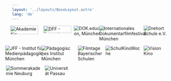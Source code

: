 ```yaml
---
layout: '../layouts/BaseLayout.astro'
lang: 'de'
---
```


<style>
.logos ul {
  list-style-type:none !important;
  display: grid;
  grid-template-columns: repeat(auto-fit, minmax(5em, 1fr));
  gap: 1em 2em;
  padding-inline-start: 0 !important;
  justify-items: center;
}
.logos li.span2 {
  grid-column: span 2;
}
</style>
<div class="logos">
<ul>
<li class="level1"><div class="li"> <img src="https://florian.geierstanger.org/_media/projekte/2017filmvermittlung/logos/logo_alpdillingen.svg?w=90&amp;h=28&amp;tok=b1cb28" class="media" title="Akademie für Lehrerfortbildung und Personalführung, Dillingen" alt="Akademie für Lehrerfortbildung und Personalführung, Dillingen" width="90" height="28" /></div>
</li>
<li class="level1"><div class="li"> <img src="https://florian.geierstanger.org/_media/projekte/2017filmvermittlung/logos/logo_deutschesfilminstitut.svg?w=90&amp;h=24&amp;tok=7857f8" class="media" title="DFF - Deutsches Filminstitut &amp; Filmmuseum, Frankfurt" alt="DFF - Deutsches Filminstitut &amp; Filmmuseum, Frankfurt" width="90" height="24" /></div>
</li>
<li class="level1"><div class="li"> <img src="https://florian.geierstanger.org/_media/projekte/2017filmvermittlung/logos/logo_dokeducation.svg" class="media" title="DOK.education, München" alt="DOK.education, München" /></div>
</li>
<li class="level1"><div class="li"> <img src="https://florian.geierstanger.org/_media/projekte/2017filmvermittlung/logos/logo_dokfestmuenchen.svg" class="media" title="Internationales Dokumentarfilmfestival München" alt="Internationales Dokumentarfilmfestival München" /></div>
</li>
<li class="level1"><div class="li"> <img src="https://florian.geierstanger.org/_media/projekte/2017filmvermittlung/logos/logo_drehortschule.svg" class="media" title="Drehort Schule e.V." alt="Drehort Schule e.V." /></div>
</li>
<li class="level1"><div class="li"> <img src="https://florian.geierstanger.org/_media/projekte/2017filmvermittlung/logos/logo_jff.svg" class="media" title="JFF - Institut für Medienpädagogik, München" alt="JFF - Institut für Medienpädagogik, München" /></div>
</li>
<li class="level1"><div class="li"> <img src="https://florian.geierstanger.org/_media/projekte/2017filmvermittlung/logos/logo_paedagogischesinstitut.svg" class="media" title="Pädagogisches Institut München" alt="Pädagogisches Institut München" /></div>
</li>
<li class="level1"><div class="li"> <img src="https://florian.geierstanger.org/_media/projekte/2017filmvermittlung/logos/logo_schulfilmtagebayern.svg" class="media" title="Filmtage Bayerischer Schulen" alt="Filmtage Bayerischer Schulen" /></div>
</li>
<li class="level1"><div class="li"> <img src="https://florian.geierstanger.org/_media/projekte/2017filmvermittlung/logos/logo_schulkinowochen.svg" class="media" title="SchulKinoWoche" alt="SchulKinoWoche" /></div>
</li>
<li class="level1"><div class="li"> <img src="https://florian.geierstanger.org/_media/projekte/2017filmvermittlung/logos/logo_visionkino.svg" class="media" title="Vision Kino" alt="Vision Kino" /></div>
</li>
<li class="level1"><div class="li"> <img src="https://florian.geierstanger.org/_media/projekte/2017filmvermittlung/logos/logo_sommerakademieneuburg.svg" class="media" title="Sommerakademie Neuburg" alt="Sommerakademie Neuburg" /></div>
</li>
<li class="level1"><div class="li"> <img src="https://florian.geierstanger.org/_media/projekte/2017filmvermittlung/logos/logo_unipassau.svg" class="media" title="Universität Passau" alt="Universität Passau" /></div>
</li>
</ul></div>
